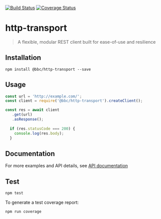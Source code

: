 [![Build Status](https://travis-ci.org/bbc/http-transport.svg)](https://travis-ci.org/bbc/http-transport) [![Coverage Status](https://coveralls.io/repos/github/bbc/http-transport/badge.svg?branch=master)](https://coveralls.io/github/bbc/http-transport?branch=master)

# http-transport

> A flexible, modular REST client built for ease-of-use and resilience

## Installation

```
npm install @bbc/http-transport --save
```

## Usage

```js
const url = 'http://example.com/';
const client = require('@bbc/http-transport').createClient();

const res = await client
   .get(url)
   .asResponse();
  
  if (res.statusCode === 200) {
    console.log(res.body);
  }
```

## Documentation
For more examples and API details, see [API documentation](https://bbc.github.io/http-transport)

## Test

```
npm test
```

To generate a test coverage report:

```
npm run coverage
```
